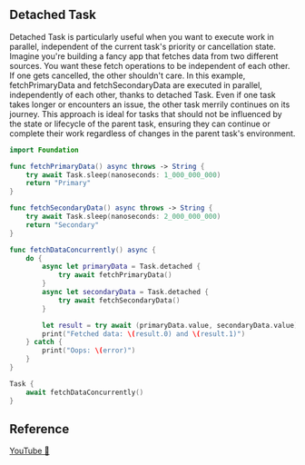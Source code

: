 ## Detached Task

Detached Task is particularly useful when you want to execute work in parallel, independent of the current task's priority or cancellation state. Imagine you're building a fancy app that fetches data from two different sources. You want these fetch operations to be independent of each other. If one gets cancelled, the other shouldn't care. In this example, fetchPrimaryData and fetchSecondaryData are executed in parallel, independently of each other, thanks to detached Task. Even if one task takes longer or encounters an issue, the other task merrily continues on its journey. This approach is ideal for tasks that should not be influenced by the state or lifecycle of the parent task, ensuring they can continue or complete their work regardless of changes in the parent task's environment.

```swift
import Foundation

func fetchPrimaryData() async throws -> String {
    try await Task.sleep(nanoseconds: 1_000_000_000)
    return "Primary"
}

func fetchSecondaryData() async throws -> String {
    try await Task.sleep(nanoseconds: 2_000_000_000)
    return "Secondary"
}

func fetchDataConcurrently() async {
    do {
        async let primaryData = Task.detached {
            try await fetchPrimaryData()
        }
        async let secondaryData = Task.detached {
            try await fetchSecondaryData()
        }

        let result = try await (primaryData.value, secondaryData.value)
        print("Fetched data: \(result.0) and \(result.1)")
    } catch {
        print("Oops: \(error)")
    }
}

Task {
    await fetchDataConcurrently()
}
```

## Reference

[YouTube 👀](https://youtube.com/shorts/9_9_DaxS9zY?feature=share)